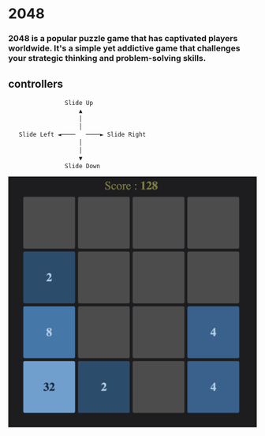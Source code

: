 # 2048
### 2048 is a popular puzzle game that has captivated players worldwide. It's a simple yet addictive game that challenges your strategic thinking and problem-solving skills.
## controllers
```
                Slide Up                   
                    ▲                      
                    │                      
                    │                      
   Slide Left ◄────   ────► Slide Right
                    │                       
                    │                       
                    ▼                       
                Slide Down                  
```
<img src="https://github.com/hackcharms/2048/blob/main/public/image.png?raw=true" alt="preview image">

